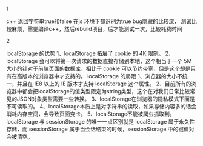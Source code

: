 1

c++ 返回字符串true和false 在js 环境下都识别为true
bug隐藏的比较深，
测试比较麻烦，需要编译c++，然后rebuild项目，后才能测试一次，比较耗费时间

2

 localStorage 的优势
 1、localStorage 拓展了 cookie 的 4K 限制。
 2、localStorage 会可以将第一次请求的数据直接存储到本地，这个相当于一个 5M 大小的针对于前端页面的数据库，相比于 cookie 可以节约带宽，但是这个却是只有在高版本的浏览器中才支持的。
localStorage 的局限
 1、浏览器的大小不统一，并且在 IE8 以上的 IE 版本才支持 localStorage 这个属性。
 2、目前所有的浏览器中都会把localStorage的值类型限定为string类型，这个在对我们日常比较常见的JSON对象类型需要一些转换。
 3、localStorage在浏览器的隐私模式下面是不可读取的。
 4、localStorage本质上是对字符串的读取，如果存储内容多的话会消耗内存空间，会导致页面变卡。
 5、localStorage不能被爬虫抓取到。
localStorage 与 sessionStorage 的唯一一点区别就是 localStorage 属于永久性存储，而 sessionStorage 属于当会话结束的时候，sessionStorage 中的键值对会被清空。